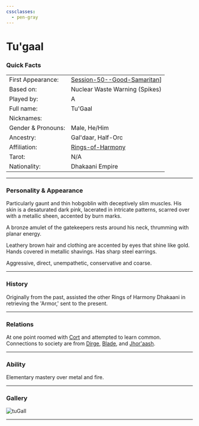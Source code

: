 ```yaml
---
cssclasses:
  - pen-gray
---
```

# Tu'gaal
### Quick Facts

|                    |                                                                                            |
| ------------------ | ------------------------------------------------------------------------------------------ |
| First Appearance:  | [Session-50--Good-Samaritan](../-Session-Notes/Session-50--Good-Samaritan.md)] |
| Based on:          | Nuclear Waste Warning (Spikes)                                                             |
| Played by:         | A                                                                                          |
| Full name:         | Tu'Gaal                                                                                    |
| Nicknames:         |                                                                                            |
| Gender & Pronouns: | Male, He/Him                                                                               |
| Ancestry:          | Gal'daar, Half-Orc                                                                         |
| Affiliation:       | [Rings-of-Harmony](../Rings-of-Harmony.md)                                             |
| Tarot:             | N/A                                                                                        |
| Nationality:       | Dhakaani Empire                                                                            |
***
### Personality & Appearance
Particularly gaunt and thin hobgoblin with deceptively slim muscles.
His skin is a desaturated dark pink, lacerated in intricate patterns, scarred over with a metallic sheen, accented by burn marks.

A bronze amulet of the gatekeepers rests around his neck, thrumming with planar energy.

Leathery brown hair and clothing are accented by eyes that shine like gold. 
Hands covered in metallic shavings. 
Has sharp steel earrings.

Aggressive, direct, unempathetic, conservative and coarse.
***
### History
Originally from the past, assisted the other Rings of Harmony Dhakaani in retrieving the 'Armor,' sent to the present.

***
### Relations
At one point roomed with [Cort](Cort.md) and attempted to learn common.
Connections to society are from [Dirge](Dirge.md), [Blade](Blade.md), and [Jhor'aash](Jhor'aash.md).

***
### Ability
Elementary mastery over metal and fire.

***
### Gallery

![tuGall](../../../../../99%20-%20META/attachments/tuGall.png)

***
